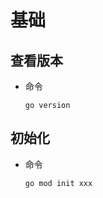 # 基础

## 查看版本

+ 命令

  ```shell
  go version
  ```

## 初始化

+ 命令

  ```shell
  go mod init xxx
  ```
